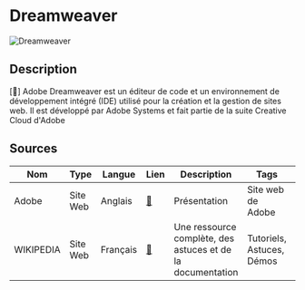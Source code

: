 # Dreamweaver

![Dreamweaver](https://www.google.com/url?sa=i&url=https%3A%2F%2Fwww.skillshare.com%2Ffr%2Fclasses%2FAdobe-Dreamweaver-CC-concevoir-un-site-web-a-partir-de-maquettes-Adobe-Illustrator%2F163715401&psig=AOvVaw3VPz4wJK609YuQUA6lOepA&ust=1702993235493000&source=images&cd=vfe&opi=89978449&ved=0CBEQjRxqFwoTCIih4ayOmYMDFQAAAAAdAAAAABAD "Image de Dreamweaver")


## Description

[:memo:] Adobe Dreamweaver est un éditeur de code et un environnement de développement intégré (IDE) utilisé pour la création et la gestion de sites web. Il est développé par Adobe Systems et fait partie de la suite Creative Cloud d'Adobe

## Sources

Nom | Type | Langue | Lien | Description | Tags | Note
 --- | --- | --- | --- | --- | --- | --- 
Adobe|Site Web|Anglais|[:link:](https://www.adobe.com/fr/products/dreamweaver.html)|Présentation|Site web de Adobe|⭐⭐⭐⭐
| WIKIPEDIA | Site Web | Français | [:link:](https://fr.wikipedia.org/wiki/Adobe_Dreamweaver) | Une ressource complète, des astuces et de la documentation | Tutoriels, Astuces, Démos | ⭐⭐⭐ |